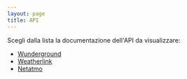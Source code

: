 ```yaml
---
layout: page
title: API
---
```


Scegli dalla lista la documentazione dell'API da visualizzare:

* [Wunderground](/api/wunderground)
* [Weatherlink](/api/weatherlinkapi)
* [Netatmo](/api/netatmo)
